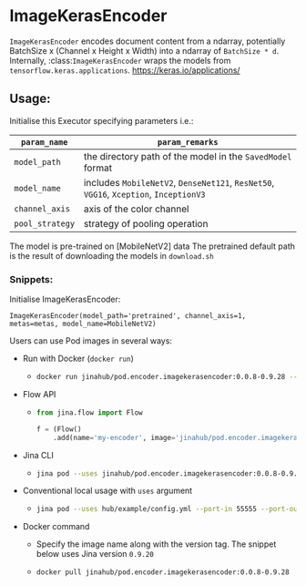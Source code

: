# ImageKerasEncoder

`ImageKerasEncoder` encodes document content from a ndarray, potentially BatchSize x (Channel x Height x Width) into a ndarray of `BatchSize * d`. Internally, :class:`ImageKerasEncoder` wraps the models from `tensorflow.keras.applications`. https://keras.io/applications/


## Usage:

Initialise this Executor specifying parameters i.e.:

| `param_name`  | `param_remarks` |
| ------------- | ------------- |
| `model_path`  | the directory path of the model in the `SavedModel` format  |
| `model_name`  | includes `MobileNetV2`, `DenseNet121`, `ResNet50`, `VGG16`, `Xception`, `InceptionV3` |
| `channel_axis`| axis of the color channel  |
| `pool_strategy` | strategy of pooling operation |

The model is pre-trained on [MobileNetV2] data
The pretrained default path is the result of downloading the models in `download.sh`

### Snippets:

Initialise ImageKerasEncoder:

`ImageKerasEncoder(model_path='pretrained', channel_axis=1, metas=metas, model_name=MobileNetV2)`

Users can use Pod images in several ways:

- Run with Docker (`docker run`)
  - ```bash
    docker run jinahub/pod.encoder.imagekerasencoder:0.0.8-0.9.28 --port-in 55555 --port-out 55556
    ```
    
- Flow API
  - ```python
    from jina.flow import Flow

    f = (Flow()
        .add(name='my-encoder', image='jinahub/pod.encoder.imagekerasencoder:0.0.8-0.9.28', port_in=55555, port_out=55556)
    ```
    
- Jina CLI
  - ```bash
    jina pod --uses jinahub/pod.encoder.imagekerasencoder:0.0.8-0.9.28 --port-in 55555 --port-out 55556
    ```
    
- Conventional local usage with `uses` argument
  - ```bash
    jina pod --uses hub/example/config.yml --port-in 55555 --port-out 55556
    ```
    
- Docker command

  - Specify the image name along with the version tag. The snippet below uses Jina version `0.9.20`

  - ```bash
    docker pull jinahub/pod.encoder.imagekerasencoder:0.0.8-0.9.28
    ```

